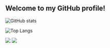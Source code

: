 ## Welcome to my GitHub profile!

<div style="display: inline_block">
  
  ![GitHub stats](https://github-readme-stats-sigma-five.vercel.app/api?username=jonataslaguna&show_icons=true&theme=dark)
  
  ![Top Langs](https://github-readme-stats-sigma-five.vercel.app/api/top-langs/?username=jonataslaguna&layout=compact&theme=dark)
  
</div>

<div> 
  
  <a href = "mailto:jonataslaguna.js@gmail.com"><img src="https://img.shields.io/badge/-Gmail-%23333?style=for-the-badge&logo=gmail&logoColor=white" target="_blank"></a>
  <a href="https://www.linkedin.com/in/jonatas-laguna-38b476141/" target="_blank"><img src="https://img.shields.io/badge/-LinkedIn-%230077B5?style=for-the-badge&logo=linkedin&logoColor=white" target="_blank"></a> 
  
</div>


